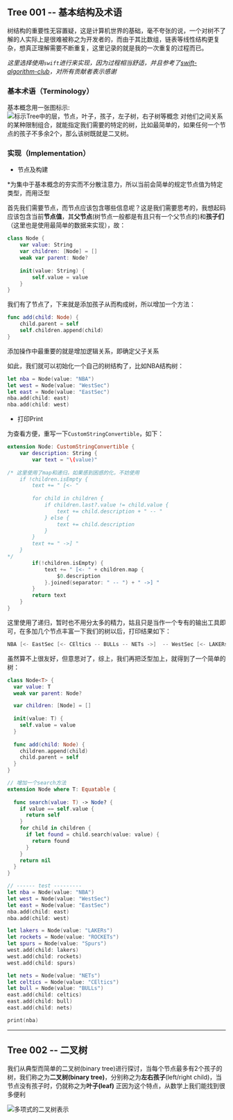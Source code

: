 ## Tree 001 -- 基本结构及术语

树结构的重要性无容置疑，这是计算机世界的基础，毫不夸张的说，一个对树不了解的人实际上是很难被称之为开发者的，而由于其比数组，链表等线性结构更复杂，想真正理解需要不断重复，这里记录的就是我的一次重复的过程而已。

*这里选择使用`swift`进行来实现，因为过程相当舒适，并且参考了[swift-algorithm-club](https://github.com/raywenderlich/swift-algorithm-club)，对所有贡献者表示感谢*

### 基本术语（Terminology）
基本概念用一张图标示:
![标示Tree中的层，节点，叶子，孩子，左子树，右子树等概念](https://koenig-media.raywenderlich.com/uploads/2016/06/Tree-2.png)
对他们之间关系的某种限制组合，就能指定我们需要的特定的树，比如最简单的，如果任何一个节点的孩子不多余2个，那么该树既就是二叉树。

### 实现（Implementation）


- 节点及构建

*为集中于基本概念的夯实而不分散注意力，所以当前会简单的规定节点值为特定类型，而用泛型

首先我们需要节点，而节点应该包含哪些信息呢？这是我们需要思考的，我想起码应该包含当前**节点值**，其**父节点**(树节点一般都是有且只有一个父节点的)和**孩子们**（这里也是使用最简单的数据来实现），故：
```swift
class Node {
    var value: String
    var children: [Node] = []
    weak var parent: Node?
    
    init(value: String) {
        self.value = value
    }
}
```
我们有了节点了，下来就是添加孩子从而构成树，所以增加一个方法：
```swift
func add(child: Node) {
    child.parent = self
    self.children.append(child)
}
```
添加操作中最重要的就是增加逻辑关系，即确定父子关系

如此，我们就可以初始化一个自己的树结构了，比如NBA结构树：
```swift
let nba = Node(value: "NBA")
let west = Node(value: "WestSec")
let east = Node(value: "EastSec")
nba.add(child: east)
nba.add(child: west)
```

- 打印Print

为查看方便，重写一下`CustomStringConvertible`，如下：
```swift
extension Node: CustomStringConvertible {
    var description: String {
        var text = "\(value)"
        
/* 这里使用了map和递归，如果感到困惑的化，不妨使用
    if !children.isEmpty {
        text += " [<- "
         
        for child in children {
            if children.last?.value != child.value {
                text += child.description + " -- "
            } else {
                text += child.description
            }
        }
        text += " ->] "
    }
*/
        if(!children.isEmpty) {
            text += " [<- " + children.map {
                $0.description
            }.joined(separator: " -- ") + " ->] "
        }
        return text
    }
}

```
这里使用了递归，暂时也不用分太多的精力，姑且只是当作一个专有的输出工具即可，在多加几个节点丰富一下我们的树以后，打印结果如下：
```swift
NBA [<- EastSec [<- CEltics -- BULLs -- NETs ->]  -- WestSec [<- LAKERs -- ROCKETs -- Spurs ->]  ->] 
```
虽然算不上很友好，但意思对了，综上，我们再把泛型加上，就得到了一个简单的树：
```swift
class Node<T> {
  var value: T
  weak var parent: Node?

  var children: [Node] = []
  
  init(value: T) {
    self.value = value
  }
  
  func add(child: Node) {
    children.append(child)
    child.parent = self
  }
}

// 增加一个search方法
extension Node where T: Equatable {
  
  func search(value: T) -> Node? {
    if value == self.value {
      return self
    }
    for child in children {
      if let found = child.search(value: value) {
        return found
      }
    }
    return nil
  }
}

// ------ test ---------
let nba = Node(value: "NBA")
let west = Node(value: "WestSec")
let east = Node(value: "EastSec")
nba.add(child: east)
nba.add(child: west)

let lakers = Node(value: "LAKERs")
let rockets = Node(value: "ROCKETs")
let spurs = Node(value: "Spurs")
west.add(child: lakers)
west.add(child: rockets)
west.add(child: spurs)

let nets = Node(value: "NETs")
let celtics = Node(value: "CEltics")
let bull = Node(value: "BULLs")
east.add(child: celtics)
east.add(child: bull)
east.add(child: nets)

print(nba)
```

------

## Tree 002 -- 二叉树

我们从典型而简单的二叉树(binary tree)进行探讨，当每个节点最多有2个孩子的树，我们称之为**二叉树(binary tree)**，分别称之为**左右孩子**(left/right child)，当节点没有孩子时，仍就称之为**叶子(leaf)** 正因为这个特点，从数学上我们能找到很多便利

![多项式的二叉树表示](https://raw.githubusercontent.com/raywenderlich/swift-algorithm-club/master/Binary%20Tree/Images/Operations.png)
